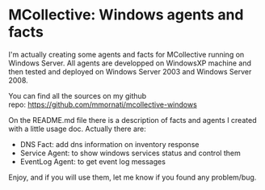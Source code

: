 # MCollective: Windows agents and facts

I'm actually creating some agents and facts for MCollective running on Windows Server.
All agents are developped on WindowsXP machine and then tested and deployed on Windows Server 2003 and Windows Server 2008.

You can find all the sources on my github repo: <a href="https://github.com/mmornati/mcollective-windows">https://github.com/mmornati/mcollective-windows</a>

On the README.md file there is a description of facts and agents I created with a little usage doc.
Actually there are:
<ul>
	<li>DNS Fact: add dns information on inventory response</li>
	<li>Service Agent: to show windows services status and control them</li>
	<li>EventLog Agent: to get event log messages</li>
</ul>
Enjoy, and if you will use them, let me know if you found any problem/bug.